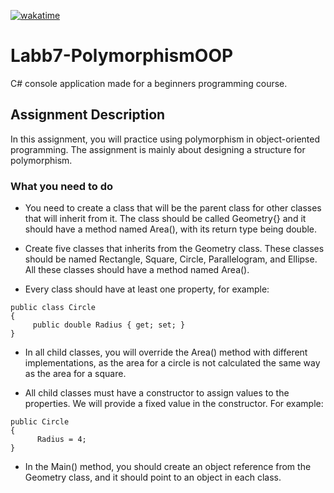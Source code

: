 [![wakatime](https://wakatime.com/badge/github/etheoo98/Labb7-PolymorphismOOP.svg)](https://wakatime.com/badge/github/etheoo98/Labb7-PolymorphismOOP)

# Labb7-PolymorphismOOP
C# console application made for a beginners programming course.

## Assignment Description
In this assignment, you will practice using polymorphism in object-oriented programming. The assignment is mainly about designing a structure for polymorphism.

### What you need to do
- You need to create a class that will be the parent class for other classes that will inherit from it. The class should be called Geometry{} and it should have a method named Area(), with its return type being double.

- Create five classes that inherits from the Geometry class. These classes should be named Rectangle, Square, Circle, Parallelogram, and Ellipse. All these classes should have a method named Area().

- Every class should have at least one property, for example:
```
public class Circle
{
     public double Radius { get; set; }
}
```
- In all child classes, you will override the Area() method with different implementations, as the area for a circle is not calculated the same way as the area for a square.

- All child classes must have a constructor to assign values to the properties. We will provide a fixed value in the constructor. For example:
```
public Circle
{
      Radius = 4;
}
```
- In the Main() method, you should create an object reference from the Geometry class, and it should point to an object in each class.
